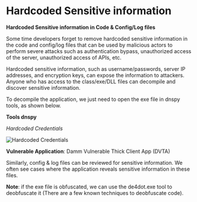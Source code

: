 # Hardcoded Sensitive information

**Hardcoded Sensitive information in Code & Config/Log files**

Some time developers forget to remove hardcoded sensitive information in the code and config/log files that can be used by malicious actors to perform severe attacks such as authentication bypass, unauthorized access of the server, unauthorized access of APIs, etc.

Hardcoded sensitive information, such as username/passwords, server IP addresses, and encryption keys, can expose the information to attackers. Anyone who has access to the class/exe/DLL files can decompile and discover sensitive information.

To decompile the application, we just need to open the exe file in dnspy tools, as shown below.

**Tools dnspy**

_Hardcoded Credentials_

![Hardcoded Credentials](https://payatu.com/static/images/remoteblogs/farid/thick-client-penetration-testing/hardcoded.png)

**Vulnerable Application**: Damm Vulnerable Thick Client App (DVTA)

Similarly, config & log files can be reviewed for sensitive information. We often see cases where the application reveals sensitive information in these files.

**Note**: if the exe file is obfuscated, we can use the de4dot.exe tool to deobfuscate it (There are a few known techniques to deobfuscate code).
